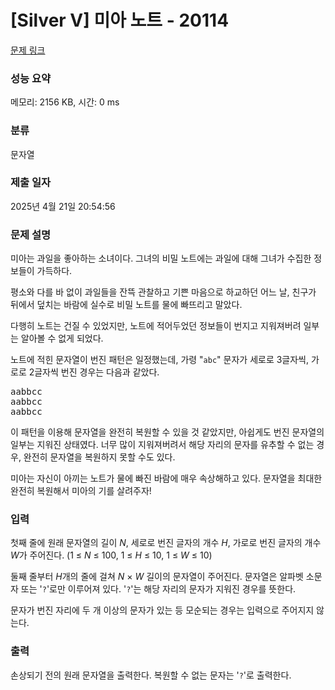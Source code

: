 # [Silver V] 미아 노트 - 20114 

[문제 링크](https://www.acmicpc.net/problem/20114) 

### 성능 요약

메모리: 2156 KB, 시간: 0 ms

### 분류

문자열

### 제출 일자

2025년 4월 21일 20:54:56

### 문제 설명

<p>미아는 과일을 좋아하는 소녀이다. 그녀의 비밀 노트에는 과일에 대해 그녀가 수집한 정보들이 가득하다.</p>

<p>평소와 다를 바 없이 과일들을 잔뜩 관찰하고 기쁜 마음으로 하교하던 어느 날, 친구가 뒤에서 덮치는 바람에 실수로 비밀 노트를 물에 빠뜨리고 말았다.</p>

<p>다행히 노트는 건질 수 있었지만, 노트에 적어두었던 정보들이 번지고 지워져버려 일부는 알아볼 수 없게 되었다.</p>

<p>노트에 적힌 문자열이 번진 패턴은 일정했는데, 가령 "<code>abc</code>" 문자가 세로로 3글자씩, 가로로 2글자씩 번진 경우는 다음과 같았다.</p>

<pre>aabbcc
aabbcc
aabbcc
</pre>

<p>이 패턴을 이용해 문자열을 완전히 복원할 수 있을 것 같았지만, 아쉽게도 번진 문자열의 일부는 지워진 상태였다. 너무 많이 지워져버려서 해당 자리의 문자를 유추할 수 없는 경우, 완전히 문자열을 복원하지 못할 수도 있다.</p>

<p>미아는 자신이 아끼는 노트가 물에 빠진 바람에 매우 속상해하고 있다. 문자열을 최대한 완전히 복원해서 미아의 기를 살려주자!</p>

### 입력 

 <p>첫째 줄에 원래 문자열의 길이 <em>N</em>, 세로로 번진 글자의 개수 <em>H</em>, 가로로 번진 글자의 개수 <em>W</em>가 주어진다. (1 ≤ <em>N</em> ≤ 100, 1 ≤ <em>H</em> ≤ 10, 1 ≤ <em>W</em> ≤ 10)</p>

<p>둘째 줄부터 <em>H</em>개의 줄에 걸쳐 <em>N</em> × <em>W</em> 길이의 문자열이 주어진다. 문자열은 알파벳 소문자 또는 '<code>?</code>'로만 이루어져 있다. '<code>?</code>'는 해당 자리의 문자가 지워진 경우를 뜻한다.</p>

<p>문자가 번진 자리에 두 개 이상의 문자가 있는 등 모순되는 경우는 입력으로 주어지지 않는다.</p>

### 출력 

 <p>손상되기 전의 원래 문자열을 출력한다. 복원할 수 없는 문자는 '<code>?</code>'로 출력한다.</p>

